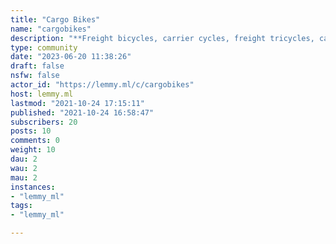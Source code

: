 ```yaml
---
title: "Cargo Bikes" 
name: "cargobikes"
description: "**Freight bicycles, carrier cycles, freight tricycles, cargo bikes, box bikes, or cycletrucks** are human powered vehicles designed and constructed specifically for transporting loads.Banner photo by Ger maan on Wikimedia Commons"
type: community
date: "2023-06-20 11:38:26"
draft: false
nsfw: false
actor_id: "https://lemmy.ml/c/cargobikes"
host: lemmy.ml
lastmod: "2021-10-24 17:15:11"
published: "2021-10-24 16:58:47"
subscribers: 20
posts: 10
comments: 0
weight: 10
dau: 2
wau: 2
mau: 2
instances:
- "lemmy_ml"
tags: 
- "lemmy_ml"

---
```

